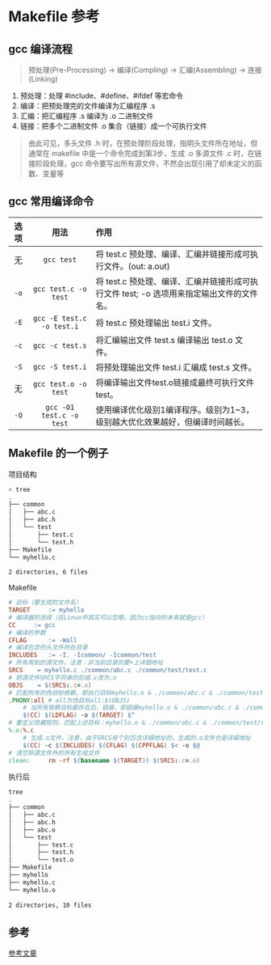 # Makefile 参考

## gcc 编译流程

> 预处理(Pre-Processing) -> 编译(Compling) -> 汇编(Assembling) -> 连接(Linking)

1. 预处理：处理 #include、#define、#ifdef 等宏命令
2. 编译：把预处理完的文件编译为汇编程序 .s
3. 汇编：把汇编程序 .s 编译为 .o 二进制文件
4. 链接：把多个二进制文件 .o 集合（链接）成一个可执行文件

> 由此可见，多头文件 .h 时，在预处理阶段处理，指明头文件所在地址，但通常在 makefile 中是一个命令完成到第3步，生成 .o
> 多源文件 .c 时，在链接阶段处理，gcc 命令要写出所有源文件，不然会出现引用了却未定义的函数、变量等

## gcc 常用编译命令

| 选项 |           用法            | 作用                                                         |
| :--: | :-----------------------: | :----------------------------------------------------------- |
|  无  |        `gcc test`         | 将 test.c 预处理、编译、汇编并链接形成可执行文件。(out: a.out) |
| `-o` |   `gcc test.c -o test`    | 将 test.c 预处理、编译、汇编并链接形成可执行文件 test; -o 选项用来指定输出文件的文件名。 |
| `-E` | `gcc -E test.c -o test.i` | 将 test.c 预处理输出 test.i 文件。                           |
| `-c` |      `gcc -c test.s`      | 将汇编输出文件 test.s 编译输出 test.o 文件。                 |
| `-S` |      `gcc -S test.i`      | 将预处理输出文件 test.i 汇编成 test.s 文件。                 |
|  无  |   `gcc test.o -o test`    | 将编译输出文件test.o链接成最终可执行文件test。               |
| `-O` | `gcc -O1 test.c -o test`  | 使用编译优化级别1编译程序。级别为1~3，级别越大优化效果越好，但编译时间越长。 |

## Makefile 的一个例子

项目结构

```sh
> tree
.
├── common
│   ├── abc.c
│   ├── abc.h
│   └── test
│       ├── test.c
│       └── test.h
├── Makefile
└── myhello.c
 
2 directories, 6 files
```

Makefile

```makefile
# 目标（要生成的文件名）
TARGET     := myhello
# 编译器的选择（在Linux中其实可以忽略，因为cc指向的本来就是gcc）   
CC	   := gcc  
# 编译的参数
CFLAG	   := -Wall  
# 编译包含的头文件所在目录 
INCLUDES   := -I. -Icommon/ -Icommon/test  
# 所有用到的源文件，注意：非当前目录的要+上详细地址
SRCS    = myhello.c ./common/abc.c ./common/test/test.c 
# 把源文件SRCS字符串的后缀.c改为.o 
OBJS    = $(SRCS:.c=.o)  
# 匹配所有的伪目标依赖，即执行目标myhello.o & ./common/abc.c & ./common/test/test.c 
.PHONY:all # all为伪目标all:$(OBJS) 
    # 当所有依赖目标都存在后，链接，即链接myhello.o & ./common/abc.c & ./commontest/test.c
    $(CC) $(LDFLAG) -o $(TARGET) $^
# 重定义隐藏规则，匹配上述目标：myhello.o & ./common/abc.c & ./common/test/test.c
%.o:%.c 
    # 生成.o文件，注意，由于SRCS有个别包含详细地址的，生成的.o文件也是详细地址
    $(CC) -c $(INCLUDES) $(CFLAG) $(CPPFLAG) $< -o $@
# 清空除源文件外的所有生成文件 
clean:     rm -rf $(basename $(TARGET)) $(SRCS:.c=.o)
```

执行后

```sh
tree
.
├── common
│   ├── abc.c
│   ├── abc.h
│   ├── abc.o
│   └── test
│       ├── test.c
│       ├── test.h
│       └── test.o
├── Makefile
├── myhello
├── myhello.c
└── myhello.o
 
2 directories, 10 files
```

## 参考
[参考文章](https://blog.csdn.net/gmpy_tiger/article/details/50903620)